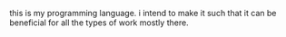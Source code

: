 this is my programming language. i intend to make it such that it can be beneficial for all the types of work mostly there.
